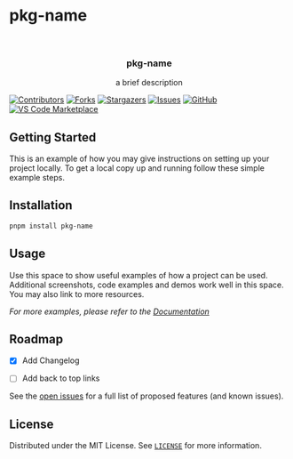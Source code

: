# pkg-name

<!-- PROJECT LOGO -->
<br />
<div align="center">
  <a href="https://github.com/deuscx/pkg-name">
    <!-- <img src="" alt="Logo" width="80" height="80"-->
  </a>

  <h3 align="center">pkg-name</h3>

  <p align="center">
    a brief description
  </p>
</div>

<!-- PROJECT SHIELDS -->
[![Contributors][contributors-shield]][contributors-url]
[![Forks][forks-shield]][forks-url]
[![Stargazers][stars-shield]][stars-url]
[![Issues][issues-shield]][issues-url]
[![GitHub][license-shield]][license-url]
[![VS Code Marketplace][vscode-marketplace-shield]][vscode-marketplace-url]
<!-- ## Features -->

## Getting Started

This is an example of how you may give instructions on setting up your project locally.
To get a local copy up and running follow these simple example steps.

<!-- ## Try it Online

link to demo or gif link-->

## Installation

```bash
pnpm install pkg-name
```



<!-- USAGE EXAMPLES -->
## Usage

Use this space to show useful examples of how a project can be used. Additional screenshots, code examples and demos work well in this space. You may also link to more resources.

_For more examples, please refer to the [Documentation](https://example.com)_



<!-- ROADMAP -->
## Roadmap

- [x] Add Changelog
- [ ] Add back to top links


See the [open issues](https://github.com/deuscx/pkg-name/issues) for a full list of proposed features (and known issues).

<!-- LICENSE -->
## License

Distributed under the MIT License. See [`LICENSE`](./LICENSE) for more information.


[contributors-shield]: https://img.shields.io/github/contributors/deuscx/pkg-name.svg?style=for-the-badge
[contributors-url]: https://github.com/deuscx/pkg-name/graphs/contributors
[forks-shield]: https://img.shields.io/github/forks/deuscx/pkg-name.svg?style=for-the-badge
[forks-url]: https://github.com/deuscx/pkg-name/network/members
[stars-shield]: https://img.shields.io/github/stars/deuscx/pkg-name.svg?style=for-the-badge
[stars-url]: https://github.com/deuscx/pkg-name/stargazers
[issues-shield]: https://img.shields.io/github/issues/deuscx/pkg-name.svg?style=for-the-badge
[issues-url]: https://github.com/deuscx/pkg-name/issues
[license-shield]: https://img.shields.io/github/license/deuscx/pkg-name?style=for-the-badge
[license-url]: https://github.com/deuscx/pkg-name/blob/master/LICENSE
[vscode-marketplace-shield]: https://img.shields.io/visual-studio-marketplace/v/deuscx.pkg-name.svg?color=eee&amp;label=VS%20Code%20Marketplace&logo=visual-studio-code&style=for-the-badge
[vscode-marketplace-url]: https://marketplace.visualstudio.com/items?itemName=deuscx.pkg-name
